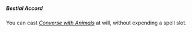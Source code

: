 ##### Bestial Accord

You can cast _[<span class="spell">Converse with Animals</span>](#Converse_with_Animals_converse_with_animals)_ at will, without expending a spell slot.
